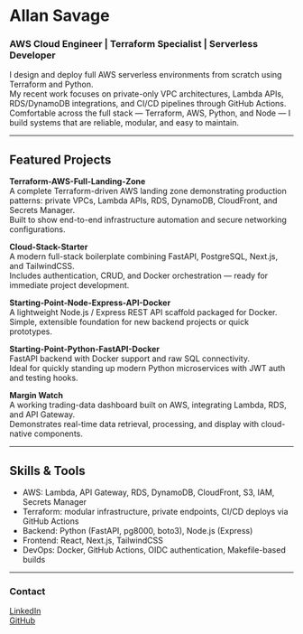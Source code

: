 # Allan Savage

### AWS Cloud Engineer | Terraform Specialist | Serverless Developer

I design and deploy full AWS serverless environments from scratch using Terraform and Python.  
My recent work focuses on private-only VPC architectures, Lambda APIs, RDS/DynamoDB integrations, and CI/CD pipelines through GitHub Actions.  
Comfortable across the full stack — Terraform, AWS, Python, and Node — I build systems that are reliable, modular, and easy to maintain.

---

## Featured Projects

**Terraform-AWS-Full-Landing-Zone**  
A complete Terraform-driven AWS landing zone demonstrating production patterns: private VPCs, Lambda APIs, RDS, DynamoDB, CloudFront, and Secrets Manager.  
Built to show end-to-end infrastructure automation and secure networking configurations.

**Cloud-Stack-Starter**  
A modern full-stack boilerplate combining FastAPI, PostgreSQL, Next.js, and TailwindCSS.  
Includes authentication, CRUD, and Docker orchestration — ready for immediate project development.

**Starting-Point-Node-Express-API-Docker**  
A lightweight Node.js / Express REST API scaffold packaged for Docker.  
Simple, extensible foundation for new backend projects or quick prototypes.

**Starting-Point-Python-FastAPI-Docker**  
FastAPI backend with Docker support and raw SQL connectivity.  
Ideal for quickly standing up modern Python microservices with JWT auth and testing hooks.

**Margin Watch**  
A working trading-data dashboard built on AWS, integrating Lambda, RDS, and API Gateway.  
Demonstrates real-time data retrieval, processing, and display with cloud-native components.

---

## Skills & Tools

- AWS: Lambda, API Gateway, RDS, DynamoDB, CloudFront, S3, IAM, Secrets Manager  
- Terraform: modular infrastructure, private endpoints, CI/CD deploys via GitHub Actions  
- Backend: Python (FastAPI, pg8000, boto3), Node.js (Express)  
- Frontend: React, Next.js, TailwindCSS  
- DevOps: Docker, GitHub Actions, OIDC authentication, Makefile-based builds

---

### Contact

[LinkedIn](https://www.linkedin.com/in/allansavagedev)  
[GitHub](https://github.com/AllanSavageDev)
